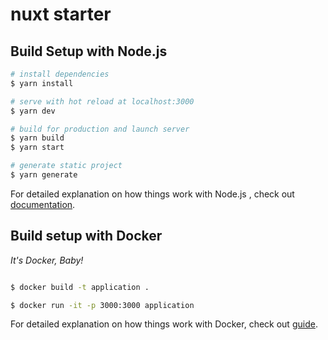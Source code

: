 # nuxt starter

## Build Setup with Node.js

```bash
# install dependencies
$ yarn install

# serve with hot reload at localhost:3000
$ yarn dev

# build for production and launch server
$ yarn build
$ yarn start

# generate static project
$ yarn generate
```
For detailed explanation on how things work with Node.js , check out [documentation](https://nuxtjs.org).

## Build setup with Docker
*It's Docker, Baby!*

```bash

$ docker build -t application .

$ docker run -it -p 3000:3000 application
```

For detailed explanation on how things work with Docker, check out [guide]([https://nuxtjs.org](https://dockerize.io/guides/docker-nuxtjs-guide)).
